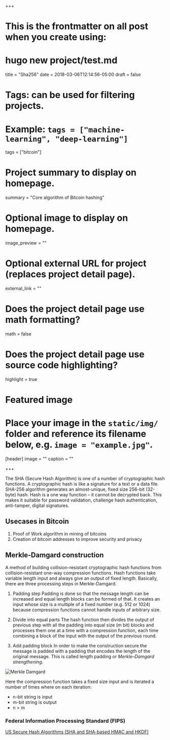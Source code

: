 +++

# This is the frontmatter on all post when you create using:

# hugo new project/test.md

title = "Sha256"
date = 2018-03-06T12:14:56-05:00
draft = false

# Tags: can be used for filtering projects.

# Example: `tags = ["machine-learning", "deep-learning"]`

tags = ["bitcoin"]

# Project summary to display on homepage.

summary = "Core algorithm of Bitcoin hashing"

# Optional image to display on homepage.

image_preview = ""

# Optional external URL for project (replaces project detail page).

external_link = ""

# Does the project detail page use math formatting?

math = false

# Does the project detail page use source code highlighting?

highlight = true

# Featured image

# Place your image in the `static/img/` folder and reference its filename below, e.g. `image = "example.jpg"`.

[header]
image = ""
caption = ""

+++

The SHA (Secure Hash Algorithm) is one of a number of cryptographic hash functions. A cryptographic hash is like a signature for a text or a data file. SHA-256 algorithm generates an almost-unique, fixed size 256-bit (32-byte) hash. Hash is a one way function – it cannot be decrypted back. This makes it suitable for password validation, challenge hash authentication, anti-tamper, digital signatures.

## Usecases in Bitcoin

1. Proof of Work algorithm in mining of bitcoins
2. Creation of bitcoin addresses to improve security and privacy

## Merkle‐Damgard construction

A method of building collision-resistant cryptographic hash functions from collision-resistant one-way compression functions. Hash functions take variable length input and always give an output of fixed length. Basically, there are three processing steps in Merkle-Damgard.

1. Padding step Padding is done so that the message length can be increased and equal length blocks can be formed of that. It creates an input whose size is a multiple of a fixed number (e.g. 512 or 1024) because compression functions cannot handle inputs of arbitrary size.

2. Divide into equal parts The hash function then divides the output of previous step with all the padding into equal size (m bit) blocks and processes them one at a time with a compression function, each time combining a block of the input with the output of the previous round.

3. Add padding block In order to make the construction secure the message is padded with a padding that encodes the length of the original message. This is called length padding or _Merkle–Damgard strengthening_.

![Merkle Damgard](/project/blockchain/img/merkle_damgard.png)

Here the compression function takes a fixed size input and is iterated a number of times where on each iteration:

- n-bit string is input
- m-bit string is output
- n > m

### Federal Information Processing Standard (FIPS)
[US Secure Hash Algorithms (SHA and SHA-based HMAC and HKDF)](/project/blockchain/pdf/rfc6234.pdf)


```c
```
